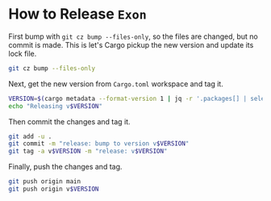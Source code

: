 # How to Release `Exon`

First bump with `git cz bump --files-only`, so the files are changed, but no commit is made. This is let's Cargo pickup the new version and update its lock file.

```bash
git cz bump --files-only
```

Next, get the new version from `Cargo.toml` workspace and tag it.

```bash
VERSION=$(cargo metadata --format-version 1 | jq -r '.packages[] | select(.name == "exon") | .version')
echo "Releasing v$VERSION"
```

Then commit the changes and tag it.

```bash
git add -u .
git commit -m "release: bump to version v$VERSION"
git tag -a v$VERSION -m "release: v$VERSION"
```

Finally, push the changes and tag.

```bash
git push origin main
git push origin v$VERSION
```
